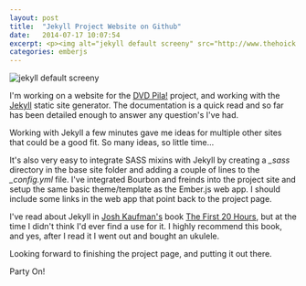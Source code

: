 ```yaml
---
layout: post
title:  "Jekyll Project Website on Github"
date:   2014-07-17 10:07:54
excerpt: <p><img alt="jekyll default screeny" src="http://www.thehoick.com/images/jekyll_default.png" /></p>
categories: emberjs
---
```

 

<p><img alt="jekyll default screeny" src="http://www.thehoick.com/images/jekyll_default.png" /></p>

<p>I'm working on a website for the <a href="https://github.com/asommer70/dvdpila" rel="nofollow">DVD Pila!</a> project, and working with the <a href="http://jekyllrb.com/" rel="nofollow">Jekyll</a> static site generator.  The documentation is a quick read and so far has been detailed enough to answer any question's I've had.</p>

<p>Working with Jekyll a few minutes gave me ideas for multiple other sites that could be a good fit.  So many ideas, so little time...</p>

<p>It's also very easy to integrate SASS mixins with Jekyll by creating a <em>_sass</em> directory in the base site folder and adding a couple of lines to the <em>_config.yml</em> file.  I've integrated Bourbon and freinds into the project site and setup the same basic theme/template as the Ember.js web app.  I should include some links in the web app that point back to the project page.</p>

<p>I've read about Jekyll in <a href="http://joshkaufman.net/" rel="nofollow">Josh Kaufman's</a> book <a href="http://first20hours.com/" rel="nofollow">The First 20 Hours</a>, but at the time I didn't think I'd ever find a use for it.  I highly recommend this book, and yes, after I read it I went out and bought an ukulele.</p>

<p>Looking forward to finishing the project page, and putting it out there.</p>

<p>Party On!</p>
 
